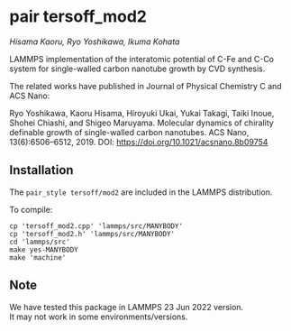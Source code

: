 pair tersoff_mod2
==============

_Hisama Kaoru, Ryo Yoshikawa, Ikuma Kohata_

LAMMPS implementation of the interatomic potential of C-Fe and C-Co system for single-walled carbon nanotube growth by CVD synthesis.  

The related works have published in Journal of Physical Chemistry C and ACS Nano:



Ryo Yoshikawa, Kaoru Hisama, Hiroyuki Ukai, Yukai Takagi, Taiki Inoue, Shohei Chiashi, and Shigeo Maruyama.
Molecular dynamics of chirality definable growth of single-walled carbon nanotubes. ACS Nano, 13(6):6506–6512, 2019.
DOI: <https://doi.org/10.1021/acsnano.8b09754>



Installation
------------

The `pair_style tersoff/mod2` are included
in the LAMMPS distribution.

To compile:

    cp 'tersoff_mod2.cpp' 'lammps/src/MANYBODY'
    cp 'tersoff_mod2.h' 'lammps/src/MANYBODY'
    cd 'lammps/src'
    make yes-MANYBODY
    make 'machine'

Note
-----

We have tested this package in LAMMPS 23 Jun 2022 version.  
It may not work in some environments/versions.


